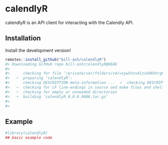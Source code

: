 
<!-- README.md is generated from README.Rmd. Please edit that file -->

# calendlyR

<!-- badges: start -->

<!-- badges: end -->

calendlyR is an API client for interacting with the Calendly API.

## Installation

Install the development version\!

``` r
remotes::install_github("bill-ash/calendlyR")
#> Downloading GitHub repo bill-ash/calendlyR@HEAD
#> 
#>      checking for file ‘/private/var/folders/v4/vxyw5nzs41zck96hhrg6zj300000gn/T/RtmpA9oitU/remotes764b21e445da/bill-ash-calendlyR-d197b54/DESCRIPTION’ ...  ✓  checking for file ‘/private/var/folders/v4/vxyw5nzs41zck96hhrg6zj300000gn/T/RtmpA9oitU/remotes764b21e445da/bill-ash-calendlyR-d197b54/DESCRIPTION’
#>   ─  preparing ‘calendlyR’:
#>      checking DESCRIPTION meta-information ...  ✓  checking DESCRIPTION meta-information
#>   ─  checking for LF line-endings in source and make files and shell scripts
#>   ─  checking for empty or unneeded directories
#>   ─  building ‘calendlyR_0.0.0.9000.tar.gz’
#>      
#> 
```

## Example

``` r
#library(calendlyR)
## basic example code
```
